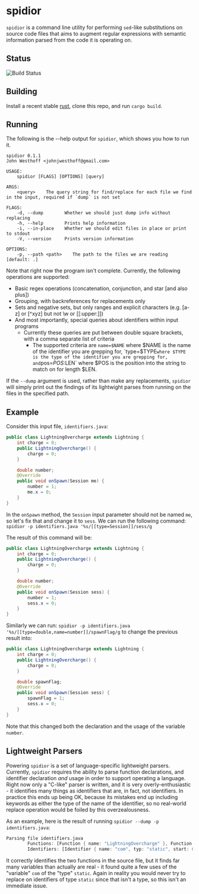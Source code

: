 spidior
=======

`spidior` is a command line utility for performing `sed`-like substitutions on source code files that aims to augment regular expressions with semantic information parsed from the code it is operating on.

Status
------
![Build Status](https://github.com/JohnathonNow/spidior/workflows/Rust/badge.svg)

Building
--------

Install a recent stable [rust](https://rustup.rs/), clone this repo,
and run `cargo build`.

Running
-------

The following is the --help output for `spidior`, which shows you how to run it.

```
spidior 0.1.1
John Westhoff <johnjwesthoff@gmail.com>

USAGE:
    spidior [FLAGS] [OPTIONS] [query]

ARGS:
    <query>    The query string for find/replace for each file we find in the input, required if `dump` is not set

FLAGS:
    -d, --dump        Whether we should just dump info without replacing
    -h, --help        Prints help information
    -i, --in-place    Whether we should edit files in place or print to stdout
    -V, --version     Prints version information

OPTIONS:
    -p, --path <path>    The path to the files we are reading [default: .]

```

Note that right now the program isn't complete. Currently, the following operations are supported:
 - Basic regex operations (concatenation, conjunction, and star [and also plus])
 - Grouping, with backreferences for replacements only
 - Sets and negative sets, but only ranges and explicit characters (e.g. [a-z] or [^xyz] but not \\w or \[\[:upper:]])
 - And most importantly, special queries about identifiers within input programs
    - Currently these queries are put between double square brackets, with a comma separate list of criteria
       - The supported criteria are `name=$NAME` where $NAME is the name of the identifier you are grepping for, `type=$TYPE` where $TYPE is the type of the identifier you are grepping for, and `pos=$POS:$LEN` where $POS is the position into the string to match on for length $LEN.

If the `--dump` argument is used, rather than make any replacements, `spidior` will simply
print out the findings of its lightwight parses from running on the files in the specified path.

Example
-------

Consider this input file, `identifiers.java`:

```java
public class LightningOvercharge extends Lightning {
    int charge = 0;
    public LightningOvercharge() {
        charge = 0;
    }

    double number;
    @Override
    public void onSpawn(Session me) {
        number = 1;
        me.x = 0;
    }
}
```

In the `onSpawn` method, the `Session` input parameter should not be named `me`, so let's fix that and change it to `sess`.
We can run the following command: `spidior -p identifiers.java '%s/[[type=Session]]/sess/g`

The result of this command will be:

```java
public class LightningOvercharge extends Lightning {
    int charge = 0;
    public LightningOvercharge() {
        charge = 0;
    }

    double number;
    @Override
    public void onSpawn(Session sess) {
        number = 1;
        sess.x = 0;
    }
}
```

Similarly we can run: `spidior -p identifiers.java '%s/[[type=double,name=number]]/spawnFlag/g`
to change the previous result into:

```java
public class LightningOvercharge extends Lightning {
    int charge = 0;
    public LightningOvercharge() {
        charge = 0;
    }

    double spawnFlag;
    @Override
    public void onSpawn(Session sess) {
        spawnFlag = 1;
        sess.x = 0;
    }
}
```

Note that this changed both the declaration and the usage of the variable `number`.

Lightweight Parsers
-------------------

Powering `spidior` is a set of language-specific lightweight parsers. Currently, `spidior` requires the ability to parse function declarations, and identifier declaration _and_ usage in order to support operating a language. Right now only a "C-like" parser is written, and it
is very overly-enthusiastic - it identifies many things as identifiers that are, in fact, not identifiers. In practice this ends up being OK, because its mistakes end up including keywords as either the type of the name of the identifier, so no real-world replace operation would be foiled by this overzealousness.

As an example, here is the result of running `spidior --dump -p identifiers.java`:

```rust
Parsing file identifiers.java
        Functions: [Function { name: "LightningOvercharge" }, Function { name: "onSpawn" }]
        Identifiers: [Identifier { name: "com", typ: "static", start: 67, end: 70 }, Identifier { name: "com", typ: "static", start: 232, end: 235 }, Identifier { name: "com", typ: "static", start: 273, end: 276 }, Identifier { name: "com", typ: "static", start: 316, end: 319 }, Identifier { name: "com", typ: "static", start: 361, end: 364 }, Identifier { name: "LightningOvercharge", typ: "class", start: 414, end: 433 }, Identifier { name: "charge", typ: "int", start: 462, end: 468 }, Identifier { name: "charge", typ: "int", start: 517, end: 523 }, Identifier { name: "number", typ: "double", start: 547, end: 553 }, Identifier { name: "me", typ: "Session", start: 601, end: 603 }, Identifier { name: "number", typ: "double", start: 615, end: 621 }, Identifier { name: "me", typ: "Session", start: 635, end: 637 }, Identifier { name: "me", typ: "Session", start: 635, end: 637 }]
```

It correctly identifies the two functions in the source file, but it finds far many variables than actually are real - it found quite a few uses of the "variable" `com` of the "type" `static`. Again in reality you would never try to replace on identifiers of type `static` since that isn't a type, so this isn't an immediate issue. 